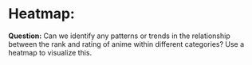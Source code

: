 # **Heatmap:**

**Question:**
Can we identify any patterns or trends in the relationship between the rank and rating
of anime within different categories? Use a heatmap to visualize this.
